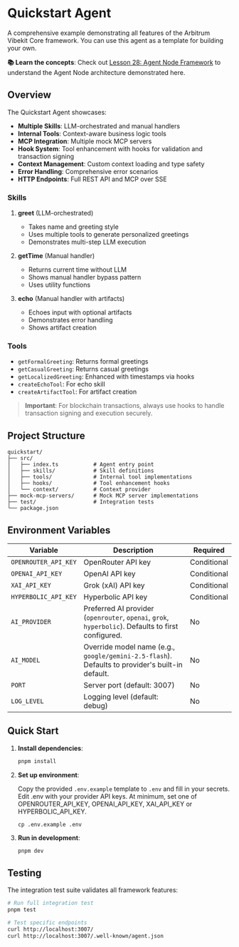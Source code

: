 # Quickstart Agent

A comprehensive example demonstrating all features of the Arbitrum Vibekit Core framework.
You can use this agent as a template for building your own.

**📚 Learn the concepts**: Check out [Lesson 28: Agent Node Framework](../../../docs/lesson-28.md) to understand the Agent Node architecture demonstrated here.

## Overview

The Quickstart Agent showcases:

- **Multiple Skills**: LLM-orchestrated and manual handlers
- **Internal Tools**: Context-aware business logic tools
- **MCP Integration**: Multiple mock MCP servers
- **Hook System**: Tool enhancement with hooks for validation and transaction signing
- **Context Management**: Custom context loading and type safety
- **Error Handling**: Comprehensive error scenarios
- **HTTP Endpoints**: Full REST API and MCP over SSE

### Skills

1. **greet** (LLM-orchestrated)

   - Takes name and greeting style
   - Uses multiple tools to generate personalized greetings
   - Demonstrates multi-step LLM execution

2. **getTime** (Manual handler)

   - Returns current time without LLM
   - Shows manual handler bypass pattern
   - Uses utility functions

3. **echo** (Manual handler with artifacts)
   - Echoes input with optional artifacts
   - Demonstrates error handling
   - Shows artifact creation

### Tools

- `getFormalGreeting`: Returns formal greetings
- `getCasualGreeting`: Returns casual greetings
- `getLocalizedGreeting`: Enhanced with timestamps via hooks
- `createEchoTool`: For echo skill
- `createArtifactTool`: For artifact creation

> **Important**: For blockchain transactions, always use hooks to handle transaction signing and execution securely.

## Project Structure

```
quickstart/
├── src/
│   ├── index.ts           # Agent entry point
│   ├── skills/            # Skill definitions
│   ├── tools/             # Internal tool implementations
│   ├── hooks/             # Tool enhancement hooks
│   └── context/           # Context provider
├── mock-mcp-servers/      # Mock MCP server implementations
├── test/                  # Integration tests
└── package.json
```

## Environment Variables

| Variable             | Description                                                                                         | Required    |
| -------------------- | --------------------------------------------------------------------------------------------------- | ----------- |
| `OPENROUTER_API_KEY` | OpenRouter API key                                                                                  | Conditional |
| `OPENAI_API_KEY`     | OpenAI API key                                                                                      | Conditional |
| `XAI_API_KEY`        | Grok (xAI) API key                                                                                  | Conditional |
| `HYPERBOLIC_API_KEY` | Hyperbolic API key                                                                                  | Conditional |
| `AI_PROVIDER`        | Preferred AI provider (`openrouter`, `openai`, `grok`, `hyperbolic`). Defaults to first configured. | No          |
| `AI_MODEL`           | Override model name (e.g., `google/gemini-2.5-flash`). Defaults to provider's built-in default.     | No          |
| `PORT`               | Server port (default: 3007)                                                                         | No          |
| `LOG_LEVEL`          | Logging level (default: debug)                                                                      | No          |

## Quick Start

1. **Install dependencies**:

   ```bash
   pnpm install
   ```

2. **Set up environment**:

   Copy the provided `.env.example` template to `.env` and fill in your secrets. Edit .env with your provider API keys. At minimum, set one of OPENROUTER_API_KEY, OPENAI_API_KEY, XAI_API_KEY or HYPERBOLIC_API_KEY.

   ```
   cp .env.example .env
   ```

3. **Run in development**:

   ```bash
   pnpm dev
   ```

## Testing

The integration test suite validates all framework features:

```bash
# Run full integration test
pnpm test

# Test specific endpoints
curl http://localhost:3007/
curl http://localhost:3007/.well-known/agent.json
```
